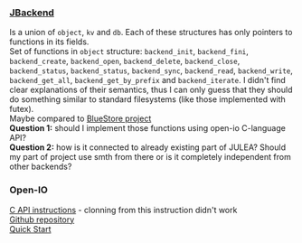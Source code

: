 ### [JBackend](https://julea-io.github.io/julea/structJBackend.html)
Is a union of `object`, `kv` and `db`. Each of these structures has only pointers to functions in its fields. \
Set of functions in `object` structure: `backend_init`, `backend_fini`, `backend_create`, `backend_open`,
`backend_delete`, `backend_close`, `backend_status`, `backend_status`, `backend_sync`, `backend_read`, 
`backend_write`, `backend_get_all`, `backend_get_by_prefix` and `backend_iterate`.
I didn't find clear explanations of their semantics, 
thus I can only guess that they should do something similar to standard filesystems
 (like those implemented with futex). \
 Maybe compared to [BlueStore project](https://github.com/Bella42/julea/blob/objectstore/bluestore/julea_bluestore.h) \
**Question 1:** should I implement those functions using open-io C-language API? \
**Question 2:** how is it connected to already existing part of JULEA? 
Should my part of project use smth from there or is it completely independent from other backends?

### Open-IO
[C API instructions](https://docs.openio.io/latest/source/sdk-guide/c_example.html) - clonning from this instruction didn't work \
[Github repository](https://github.com/open-io/oio-sds) \
[Quick Start](https://docs.openio.io/latest/source/sandbox-guide/quickstart.html)




